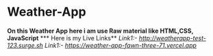 # Weather-App

**On this Weather App here i am use Raw material like HTML,CSS, JavaScript**
*** Here is my Live Links**
*Link1:- http://weatherapp-test-123.surge.sh*
*Link1:- https://weather-app-fawn-three-71.vercel.app*